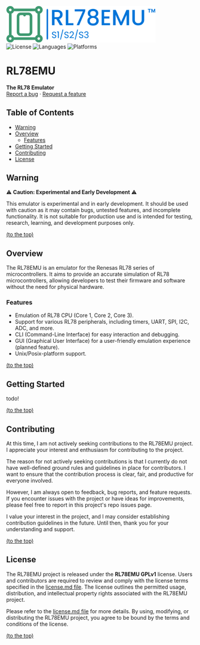 
<a href="https://github.com/joba14/rl78emu"><img src="./logo.svg" alt="Logo" width="400"></a><br>
![License](https://img.shields.io/badge/license-RL78EMU_GPLv1-brightgreen.svg?style=for-the-badge)
![Languages](https://img.shields.io/badge/languages-C-brightgreen.svg?style=for-the-badge)
![Platforms](https://img.shields.io/badge/platforms-Linux-brightgreen.svg?style=for-the-badge)
<br>


# RL78EMU
**The RL78 Emulator**<br>[Report a bug](https://github.com/joba14/rl78emu/issues/new) · [Request a feature](https://github.com/joba14/rl78emu/issues/new)


## Table of Contents
- [Warning](#warning)
- [Overview](#overview)
	- [Features](#features)
- [Getting Started](#getting-started)
- [Contributing](#contributing)
- [License](#license)


## Warning
⚠️ **Caution: Experimental and Early Development** ⚠️

This emulator is experimental and in early development. It should be used with caution as it may contain bugs, untested features, and incomplete functionality. It is not suitable for production use and is intended for testing, research, learning, and development purposes only.

[(to the top)](#rl78emu)


## Overview
The RL78EMU is an emulator for the Renesas RL78 series of microcontrollers. It aims to provide an accurate simulation of RL78 microcontrollers, allowing developers to test their firmware and software without the need for physical hardware.

### Features
- Emulation of RL78 CPU (Core 1, Core 2, Core 3).
- Support for various RL78 peripherals, including timers, UART, SPI, I2C, ADC, and more.
- CLI (Command-Line Interface) for easy interaction and debugging.
- GUI (Graphical User Interface) for a user-friendly emulation experience (planned feature).
- Unix/Posix-platform support.

[(to the top)](#rl78emu)


## Getting Started
todo!

[(to the top)](#rl78emu)


## Contributing
At this time, I am not actively seeking contributions to the RL78EMU project. I appreciate your interest and enthusiasm for contributing to the project.

The reason for not actively seeking contributions is that I currently do not have well-defined ground rules and guidelines in place for contributors. I want to ensure that the contribution process is clear, fair, and productive for everyone involved.

However, I am always open to feedback, bug reports, and feature requests. If you encounter issues with the project or have ideas for improvements, please feel free to report in this project's repo issues page.

I value your interest in the project, and I may consider establishing contribution guidelines in the future. Until then, thank you for your understanding and support.

[(to the top)](#rl78emu)


## License
The RL78EMU project is released under the **RL78EMU GPLv1** license. Users and contributors are required to review and comply with the license terms specified in the [license.md file](./license.md). The license outlines the permitted usage, distribution, and intellectual property rights associated with the RL78EMU project.

Please refer to the [license.md file](./license.md) for more details. By using, modifying, or distributing the RL78EMU project, you agree to be bound by the terms and conditions of the license.

[(to the top)](#rl78emu)

